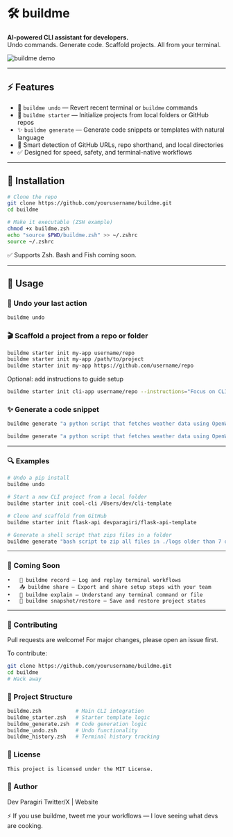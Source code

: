 # 🛠️ buildme

**AI-powered CLI assistant for developers.**  
Undo commands. Generate code. Scaffold projects. All from your terminal.

![buildme demo](docs/demo.gif) <!-- Replace this with a real demo gif or terminal screenshot -->

---

## ⚡️ Features

- 🔁 `buildme undo` — Revert recent terminal or `buildme` commands
- 🚀 `buildme starter` — Initialize projects from local folders or GitHub repos
- ✨ `buildme generate` — Generate code snippets or templates with natural language
- 🧠 Smart detection of GitHub URLs, repo shorthand, and local directories
- ✅ Designed for speed, safety, and terminal-native workflows

---

## 🔧 Installation

```bash
# Clone the repo
git clone https://github.com/yourusername/buildme.git
cd buildme

# Make it executable (ZSH example)
chmod +x buildme.zsh
echo "source $PWD/buildme.zsh" >> ~/.zshrc
source ~/.zshrc
```
✅ Supports Zsh. Bash and Fish coming soon.

---

## 🚀 Usage

### 🧠 Undo your last action

```bash
buildme undo
```

### 🎬 Scaffold a project from a repo or folder
```bash
buildme starter init my-app username/repo
buildme starter init my-app /path/to/project
buildme starter init my-app https://github.com/username/repo
```

Optional: add instructions to guide setup
```bash
buildme starter init cli-app username/repo --instructions="Focus on CLI structure only"
```
### ✨ Generate a code snippet
```bash
buildme generate "a python script that fetches weather data using OpenWeatherMap API"

buildme generate "a python script that fetches weather data using OpenWeatherMap API"
```
---

### 🔍 Examples

```bash
# Undo a pip install
buildme undo

# Start a new CLI project from a local folder
buildme starter init cool-cli /Users/dev/cli-template

# Clone and scaffold from GitHub
buildme starter init flask-api devparagiri/flask-api-template

# Generate a shell script that zips files in a folder
buildme generate "bash script to zip all files in ./logs older than 7 days"

```
---

### 🔮 Coming Soon
	•	🎥 buildme record — Log and replay terminal workflows
	•	📤 buildme share — Export and share setup steps with your team
	•	🧠 buildme explain — Understand any terminal command or file
	•	💾 buildme snapshot/restore — Save and restore project states
---

### 🤝 Contributing
Pull requests are welcome! For major changes, please open an issue first.

To contribute:  
```bash
git clone https://github.com/yourusername/buildme.git
cd buildme
# Hack away
```

### 📂 Project Structure
```bash
buildme.zsh           # Main CLI integration
buildme_starter.zsh   # Starter template logic
buildme_generate.zsh  # Code generation logic
buildme_undo.zsh      # Undo functionality
buildme_history.zsh   # Terminal history tracking
```

### 📜 License
```bash
This project is licensed under the MIT License.
```

### 📣 Author

Dev Paragiri
Twitter/X | Website

⚡ If you use buildme, tweet me your workflows — I love seeing what devs are cooking.

